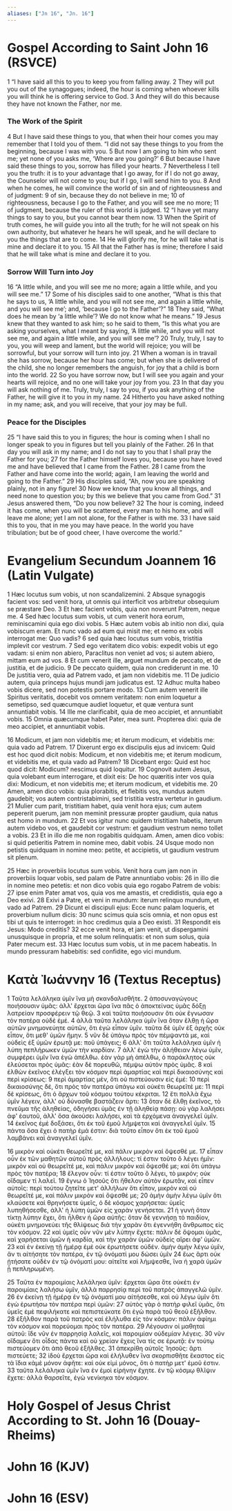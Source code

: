 ```yaml
---
aliases: ["Jn 16", "Jn. 16"]
---
```



# Gospel According to Saint John 16 (RSVCE)

1 “I have said all this to you to keep you from falling away.
2 They will put you out of the synagogues; indeed, the hour is coming when whoever kills you will think he is offering service to God.
3 And they will do this because they have not known the Father, nor me.
### The Work of the Spirit
4 But I have said these things to you, that when their hour comes you may remember that I told you of them. “I did not say these things to you from the beginning, because I was with you.
5 But now I am going to him who sent me; yet none of you asks me, ‘Where are you going?’
6 But because I have said these things to you, sorrow has filled your hearts.
7 Nevertheless I tell you the truth: it is to your advantage that I go away, for if I do not go away, the Counselor will not come to you; but if I go, I will send him to you.
8 And when he comes, he will convince the world of sin and of righteousness and of judgment:
9 of sin, because they do not believe in me;
10 of righteousness, because I go to the Father, and you will see me no more;
11 of judgment, because the ruler of this world is judged.
12 “I have yet many things to say to you, but you cannot bear them now.
13 When the Spirit of truth comes, he will guide you into all the truth; for he will not speak on his own authority, but whatever he hears he will speak, and he will declare to you the things that are to come.
14 He will glorify me, for he will take what is mine and declare it to you.
15 All that the Father has is mine; therefore I said that he will take what is mine and declare it to you.
### Sorrow Will Turn into Joy
16 “A little while, and you will see me no more; again a little while, and you will see me.”
17 Some of his disciples said to one another, “What is this that he says to us, ‘A little while, and you will not see me, and again a little while, and you will see me’; and, ‘because I go to the Father’?”
18 They said, “What does he mean by ‘a little while’? We do not know what he means.”
19 Jesus knew that they wanted to ask him; so he said to them, “Is this what you are asking yourselves, what I meant by saying, ‘A little while, and you will not see me, and again a little while, and you will see me’?
20 Truly, truly, I say to you, you will weep and lament, but the world will rejoice; you will be sorrowful, but your sorrow will turn into joy.
21 When a woman is in travail she has sorrow, because her hour has come; but when she is delivered of the child, she no longer remembers the anguish, for joy that a child is born into the world.
22 So you have sorrow now, but I will see you again and your hearts will rejoice, and no one will take your joy from you.
23 In that day you will ask nothing of me. Truly, truly, I say to you, if you ask anything of the Father, he will give it to you in my name.
24 Hitherto you have asked nothing in my name; ask, and you will receive, that your joy may be full.
### Peace for the Disciples
25 “I have said this to you in figures; the hour is coming when I shall no longer speak to you in figures but tell you plainly of the Father.
26 In that day you will ask in my name; and I do not say to you that I shall pray the Father for you;
27 for the Father himself loves you, because you have loved me and have believed that I came from the Father.
28 I came from the Father and have come into the world; again, I am leaving the world and going to the Father.”
29 His disciples said, “Ah, now you are speaking plainly, not in any figure!
30 Now we know that you know all things, and need none to question you; by this we believe that you came from God.”
31 Jesus answered them, “Do you now believe?
32 The hour is coming, indeed it has come, when you will be scattered, every man to his home, and will leave me alone; yet I am not alone, for the Father is with me.
33 I have said this to you, that in me you may have peace. In the world you have tribulation; but be of good cheer, I have overcome the world.”


# Evangelium Secundum Joannem 16 (Latin Vulgate)

1 Hæc locutus sum vobis, ut non scandalizemini.
2 Absque synagogis facient vos: sed venit hora, ut omnis qui interficit vos arbitretur obsequium se præstare Deo.
3 Et hæc facient vobis, quia non noverunt Patrem, neque me.
4 Sed hæc locutus sum vobis, ut cum venerit hora eorum, reminiscamini quia ego dixi vobis.
5 Hæc autem vobis ab initio non dixi, quia vobiscum eram. Et nunc vado ad eum qui misit me; et nemo ex vobis interrogat me: Quo vadis?
6 sed quia hæc locutus sum vobis, tristitia implevit cor vestrum.
7 Sed ego veritatem dico vobis: expedit vobis ut ego vadam: si enim non abiero, Paraclitus non veniet ad vos; si autem abiero, mittam eum ad vos.
8 Et cum venerit ille, arguet mundum de peccato, et de justitia, et de judicio.
9 De peccato quidem, quia non crediderunt in me.
10 De justitia vero, quia ad Patrem vado, et jam non videbitis me.
11 De judicio autem, quia princeps hujus mundi jam judicatus est.
12 Adhuc multa habeo vobis dicere, sed non potestis portare modo.
13 Cum autem venerit ille Spiritus veritatis, docebit vos omnem veritatem: non enim loquetur a semetipso, sed quæcumque audiet loquetur, et quæ ventura sunt annuntiabit vobis.
14 Ille me clarificabit, quia de meo accipiet, et annuntiabit vobis.
15 Omnia quæcumque habet Pater, mea sunt. Propterea dixi: quia de meo accipiet, et annuntiabit vobis.

16 Modicum, et jam non videbitis me; et iterum modicum, et videbitis me: quia vado ad Patrem.
17 Dixerunt ergo ex discipulis ejus ad invicem: Quid est hoc quod dicit nobis: Modicum, et non videbitis me; et iterum modicum, et videbitis me, et quia vado ad Patrem?
18 Dicebant ergo: Quid est hoc quod dicit: Modicum? nescimus quid loquitur.
19 Cognovit autem Jesus, quia volebant eum interrogare, et dixit eis: De hoc quæritis inter vos quia dixi: Modicum, et non videbitis me; et iterum modicum, et videbitis me.
20 Amen, amen dico vobis: quia plorabitis, et flebitis vos, mundus autem gaudebit; vos autem contristabimini, sed tristitia vestra vertetur in gaudium.
21 Mulier cum parit, tristitiam habet, quia venit hora ejus; cum autem pepererit puerum, jam non meminit pressuræ propter gaudium, quia natus est homo in mundum.
22 Et vos igitur nunc quidem tristitiam habetis, iterum autem videbo vos, et gaudebit cor vestrum: et gaudium vestrum nemo tollet a vobis.
23 Et in illo die me non rogabitis quidquam. Amen, amen dico vobis: si quid petieritis Patrem in nomine meo, dabit vobis.
24 Usque modo non petistis quidquam in nomine meo: petite, et accipietis, ut gaudium vestrum sit plenum.

25 Hæc in proverbiis locutus sum vobis. Venit hora cum jam non in proverbiis loquar vobis, sed palam de Patre annuntiabo vobis:
26 in illo die in nomine meo petetis: et non dico vobis quia ego rogabo Patrem de vobis:
27 ipse enim Pater amat vos, quia vos me amastis, et credidistis, quia ego a Deo exivi.
28 Exivi a Patre, et veni in mundum: iterum relinquo mundum, et vado ad Patrem.
29 Dicunt ei discipuli ejus: Ecce nunc palam loqueris, et proverbium nullum dicis:
30 nunc scimus quia scis omnia, et non opus est tibi ut quis te interroget: in hoc credimus quia a Deo existi.
31 Respondit eis Jesus: Modo creditis?
32 ecce venit hora, et jam venit, ut dispergamini unusquisque in propria, et me solum relinquatis: et non sum solus, quia Pater mecum est.
33 Hæc locutus sum vobis, ut in me pacem habeatis. In mundo pressuram habebitis: sed confidite, ego vici mundum.


# Κατὰ Ἰωάννην 16 (Textus Receptus)

1 Ταῦτα λελάληκα ὑμῖν ἵνα μὴ σκανδαλισθῆτε.
2 ἀποσυναγώγους ποιήσουσιν ὑμᾶς: ἀλλ' ἔρχεται ὥρα ἵνα πᾶς ὁ ἀποκτείνας ὑμᾶς δόξῃ λατρείαν προσφέρειν τῷ θεῷ.
3 καὶ ταῦτα ποιήσουσιν ὅτι οὐκ ἔγνωσαν τὸν πατέρα οὐδὲ ἐμέ.
4 ἀλλὰ ταῦτα λελάληκα ὑμῖν ἵνα ὅταν ἔλθῃ ἡ ὥρα αὐτῶν μνημονεύητε αὐτῶν, ὅτι ἐγὼ εἶπον ὑμῖν. ταῦτα δὲ ὑμῖν ἐξ ἀρχῆς οὐκ εἶπον, ὅτι μεθ' ὑμῶν ἤμην.
5 νῦν δὲ ὑπάγω πρὸς τὸν πέμψαντά με, καὶ οὐδεὶς ἐξ ὑμῶν ἐρωτᾷ με: ποῦ ὑπάγεις;
6 ἀλλ' ὅτι ταῦτα λελάληκα ὑμῖν ἡ λύπη πεπλήρωκεν ὑμῶν τὴν καρδίαν.
7 ἀλλ' ἐγὼ τὴν ἀλήθειαν λέγω ὑμῖν, συμφέρει ὑμῖν ἵνα ἐγὼ ἀπέλθω. ἐὰν γὰρ μὴ ἀπέλθω, ὁ παράκλητος οὐκ ἐλεύσεται πρὸς ὑμᾶς: ἐὰν δὲ πορευθῶ, πέμψω αὐτὸν πρὸς ὑμᾶς.
8 καὶ ἐλθὼν ἐκεῖνος ἐλέγξει τὸν κόσμον περὶ ἁμαρτίας καὶ περὶ δικαιοσύνης καὶ περὶ κρίσεως:
9 περὶ ἁμαρτίας μέν, ὅτι οὐ πιστεύουσιν εἰς ἐμέ:
10 περὶ δικαιοσύνης δέ, ὅτι πρὸς τὸν πατέρα ὑπάγω καὶ οὐκέτι θεωρεῖτέ με:
11 περὶ δὲ κρίσεως, ὅτι ὁ ἄρχων τοῦ κόσμου τούτου κέκριται.
12 ἔτι πολλὰ ἔχω ὑμῖν λέγειν, ἀλλ' οὐ δύνασθε βαστάζειν ἄρτι:
13 ὅταν δὲ ἔλθῃ ἐκεῖνος, τὸ πνεῦμα τῆς ἀληθείας, ὁδηγήσει ὑμᾶς ἐν τῇ ἀληθείᾳ πάσῃ: οὐ γὰρ λαλήσει ἀφ' ἑαυτοῦ, ἀλλ' ὅσα ἀκούσει λαλήσει, καὶ τὰ ἐρχόμενα ἀναγγελεῖ ὑμῖν.
14 ἐκεῖνος ἐμὲ δοξάσει, ὅτι ἐκ τοῦ ἐμοῦ λήμψεται καὶ ἀναγγελεῖ ὑμῖν.
15 πάντα ὅσα ἔχει ὁ πατὴρ ἐμά ἐστιν: διὰ τοῦτο εἶπον ὅτι ἐκ τοῦ ἐμοῦ λαμβάνει καὶ ἀναγγελεῖ ὑμῖν.

16 μικρὸν καὶ οὐκέτι θεωρεῖτέ με, καὶ πάλιν μικρὸν καὶ ὄψεσθέ με.
17 εἶπαν οὖν ἐκ τῶν μαθητῶν αὐτοῦ πρὸς ἀλλήλους: τί ἐστιν τοῦτο ὃ λέγει ἡμῖν: μικρὸν καὶ οὐ θεωρεῖτέ με, καὶ πάλιν μικρὸν καὶ ὄψεσθέ με; καί ὅτι ὑπάγω πρὸς τὸν πατέρα;
18 ἔλεγον οὖν: τί ἐστιν τοῦτο ὃ λέγει, τὸ μικρόν; οὐκ οἴδαμεν τί λαλεῖ.
19 ἔγνω ὁ Ἰησοῦς ὅτι ἤθελον αὐτὸν ἐρωτᾶν, καὶ εἶπεν αὐτοῖς: περὶ τούτου ζητεῖτε μετ' ἀλλήλων ὅτι εἶπον, μικρὸν καὶ οὐ θεωρεῖτέ με, καὶ πάλιν μικρὸν καὶ ὄψεσθέ με;
20 ἀμὴν ἀμὴν λέγω ὑμῖν ὅτι κλαύσετε καὶ θρηνήσετε ὑμεῖς, ὁ δὲ κόσμος χαρήσεται: ὑμεῖς λυπηθήσεσθε, ἀλλ' ἡ λύπη ὑμῶν εἰς χαρὰν γενήσεται.
21 ἡ γυνὴ ὅταν τίκτῃ λύπην ἔχει, ὅτι ἦλθεν ἡ ὥρα αὐτῆς: ὅταν δὲ γεννήσῃ τὸ παιδίον, οὐκέτι μνημονεύει τῆς θλίψεως διὰ τὴν χαρὰν ὅτι ἐγεννήθη ἄνθρωπος εἰς τὸν κόσμον.
22 καὶ ὑμεῖς οὖν νῦν μὲν λύπην ἔχετε: πάλιν δὲ ὄψομαι ὑμᾶς, καὶ χαρήσεται ὑμῶν ἡ καρδία, καὶ τὴν χαρὰν ὑμῶν οὐδεὶς αἴρει ἀφ' ὑμῶν.
23 καὶ ἐν ἐκείνῃ τῇ ἡμέρᾳ ἐμὲ οὐκ ἐρωτήσετε οὐδέν. ἀμὴν ἀμὴν λέγω ὑμῖν, ἄν τι αἰτήσητε τὸν πατέρα, ἐν τῷ ὀνόματί μου δώσει ὑμῖν
24 ἕως ἄρτι οὐκ ᾐτήσατε οὐδὲν ἐν τῷ ὀνόματί μου: αἰτεῖτε καὶ λήμψεσθε, ἵνα ἡ χαρὰ ὑμῶν ᾖ πεπληρωμένη.

25 Ταῦτα ἐν παροιμίαις λελάληκα ὑμῖν: ἔρχεται ὥρα ὅτε οὐκέτι ἐν παροιμίαις λαλήσω ὑμῖν, ἀλλὰ παρρησίᾳ περὶ τοῦ πατρὸς ἀπαγγελῶ ὑμῖν.
26 ἐν ἐκείνῃ τῇ ἡμέρᾳ ἐν τῷ ὀνόματί μου αἰτήσεσθε, καὶ οὐ λέγω ὑμῖν ὅτι ἐγὼ ἐρωτήσω τὸν πατέρα περὶ ὑμῶν:
27 αὐτὸς γὰρ ὁ πατὴρ φιλεῖ ὑμᾶς, ὅτι ὑμεῖς ἐμὲ πεφιλήκατε καὶ πεπιστεύκατε ὅτι ἐγὼ παρὰ τοῦ θεοῦ ἐξῆλθον.
28 ἐξῆλθον παρὰ τοῦ πατρὸς καὶ ἐλήλυθα εἰς τὸν κόσμον: πάλιν ἀφίημι τὸν κόσμον καὶ πορεύομαι πρὸς τὸν πατέρα.
29 Λέγουσιν οἱ μαθηταὶ αὐτοῦ: ἴδε νῦν ἐν παρρησίᾳ λαλεῖς, καὶ παροιμίαν οὐδεμίαν λέγεις.
30 νῦν οἴδαμεν ὅτι οἶδας πάντα καὶ οὐ χρείαν ἔχεις ἵνα τίς σε ἐρωτᾷ: ἐν τούτῳ πιστεύομεν ὅτι ἀπὸ θεοῦ ἐξῆλθες.
31 ἀπεκρίθη αὐτοῖς Ἰησοῦς: ἄρτι πιστεύετε;
32 ἰδοὺ ἔρχεται ὥρα καὶ ἐλήλυθεν ἵνα σκορπισθῆτε ἕκαστος εἰς τὰ ἴδια κἀμὲ μόνον ἀφῆτε: καὶ οὐκ εἰμὶ μόνος, ὅτι ὁ πατὴρ μετ' ἐμοῦ ἐστιν.
33 ταῦτα λελάληκα ὑμῖν ἵνα ἐν ἐμοὶ εἰρήνην ἔχητε. ἐν τῷ κόσμῳ θλῖψιν ἔχετε: ἀλλὰ θαρσεῖτε, ἐγὼ νενίκηκα τὸν κόσμον.


# Holy Gospel of Jesus Christ According to St. John 16 (Douay-Rheims)


# John 16 (KJV)


# John 16 (ESV)

